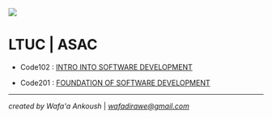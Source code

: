 
![](https://i.pinimg.com/564x/af/d2/4b/afd24b9b5d3ba156f710a38388569264.jpg)

# LTUC | ASAC

- Code102 : [INTRO INTO SOFTWARE DEVELOPMENT](READMEcode102.md)

- Code201 : [FOUNDATION OF SOFTWARE DEVELOPMENT](READMEcode201.md)

***

*created by Wafa'a Ankoush* |  *wafadirawe@gmail.com*
